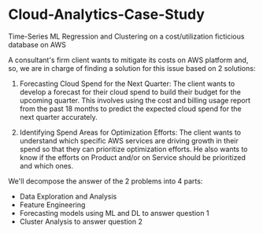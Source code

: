 # Cloud-Analytics-Case-Study
Time-Series ML Regression and Clustering on a cost/utilization ficticious database on AWS


A consultant's firm client wants to mitigate its costs on AWS platform and, so, we are in charge of finding a solution for this issue based on 2 solutions:

1. Forecasting Cloud Spend for the Next Quarter: The client wants to develop a forecast for their cloud spend to build their budget for the upcoming quarter. This involves using the cost and billing usage report from the past 18 months to predict the expected cloud spend for the next quarter accurately.

2. Identifying Spend Areas for Optimization Efforts: The client wants to understand which specific AWS services are driving growth in their spend so that they can prioritize optimization efforts. He also wants to know if the efforts on Product and/or on Service should be prioritized and which ones.

We'll decompose the answer of the 2 problems into 4 parts:

- Data Exploration and Analysis
- Feature Engineering
- Forecasting models using ML and DL to answer question 1
- Cluster Analysis to answer question 2
